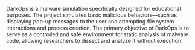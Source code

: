  DarkOps is a malware simulation specifically designed for educational purposes. The project simulates basic malicious behaviors—such as displaying pop-up messages to the user and attempting file system interactions and process creation. The primary objective of DarkOps is to serve as a controlled and safe environment for static analysis of malware code, allowing researchers to dissect and analyze it without execution.


 
